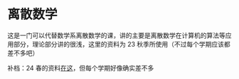 # 离散数学
这是一门可以代替数学系离散数学的课，讲的主要是离散数学在计算机的算法等应用部分，理论部分讲的很浅，这里的资料为 23 秋季所使用（不过每个学期应该都差不多吧）

补档：24 春的资料[在这](https://github.com/wLUOw/CS_Notes)，但每个学期好像确实差不多

